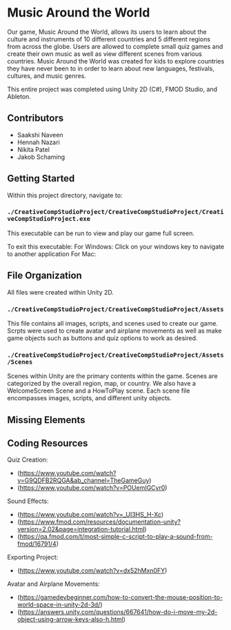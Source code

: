 # Music Around the World
Our game, Music Around the World, allows its users to learn about the culture and instruments of 10 different countries and 5 different
regions from across the globe. Users are allowed to complete small quiz games and create their own music as well as view different scenes from various countries. Music Around the World was created for kids to explore countries they have never been to in order to learn about new languages, festivals, cultures, and music genres.

This entire project was completed using Unity 2D (C#), FMOD Studio, and Ableton.

## Contributors

* Saakshi Naveen
* Hennah Nazari
* Nikita Patel
* Jakob Schaming

## Getting Started

Within this project directory, navigate to:

### `./CreativeCompStudioProject/CreativeCompStudioProject/CreativeCompStudioProject.exe`

This executable can be run to view and play our game full screen.

To exit this executable:
For Windows: Click on your windows key to navigate to another application
For Mac:

## File Organization

All files were created within Unity 2D.

### `./CreativeCompStudioProject/CreativeCompStudioProject/Assets`

This file contains all images, scripts, and scenes used to create our game. Scrpts were used to create avatar and airplane movements as well as make game objects such as buttons and quiz options to work as desired.

### `./CreativeCompStudioProject/CreativeCompStudioProject/Assets/Scenes`

Scenes within Unity are the primary contents within the game. Scenes are categorized by the overall region, map, or country. We also have a WelcomeScreen Scene and a HowToPlay scene. Each scene file encompasses images, scripts, and different unity objects.

## Missing Elements

## Coding Resources

Quiz Creation:
* (https://www.youtube.com/watch?v=G9QDFB2RQGA&ab_channel=TheGameGuy)
* (https://www.youtube.com/watch?v=POUemIGCyr0)

Sound Effects:
* (https://www.youtube.com/watch?v=_UI3HS_H-Xc)
* (https://www.fmod.com/resources/documentation-unity?version=2.02&page=integration-tutorial.html)
* (https://qa.fmod.com/t/most-simple-c-script-to-play-a-sound-from-fmod/16791/4)

Exporting Project:
* (https://www.youtube.com/watch?v=dx52hMxn0FY)

Avatar and Airplane Movements:
* (https://gamedevbeginner.com/how-to-convert-the-mouse-position-to-world-space-in-unity-2d-3d/)
* (https://answers.unity.com/questions/667641/how-do-i-move-my-2d-object-using-arrow-keys-also-h.html)
